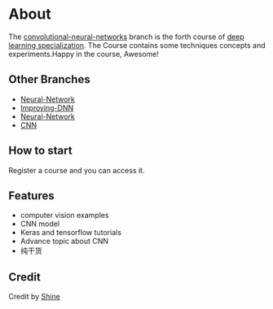 About
==========
The [convolutional-neural-networks](https://www.coursera.org/learn/convolutional-neural-networks/home/welcome) branch is the forth course of  [deep learning specialization](https://www.coursera.org/specializations/deep-learning). The Course contains some techniques concepts and experiments.Happy in the course, Awesome!  

Other Branches
--------------------------
- [Neural-Network](https://github.com/rh01/coursera_dl/tree/Neural-Network-dl)
- [Improving-DNN](https://github.com/rh01/coursera_dl/tree/Improving-DNN)
- [Neural-Network](https://github.com/rh01/coursera_dl/tree/Structuring-ML-Projects)
- [CNN](https://github.com/rh01/coursera_dl/)

How to start
--------------------------
Register a course and you can access it.

Features
------------------
- computer vision examples
- CNN model
- Keras and tensorflow tutorials
- Advance topic about CNN
- 纯干货

Credit
-----------
Credit by [Shine](http://github.com/rh01)
